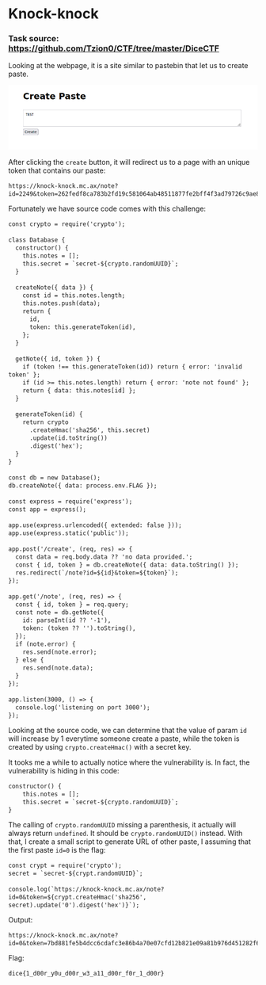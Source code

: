 # Knock-knock
### Task source: https://github.com/Tzion0/CTF/tree/master/DiceCTF

Looking at the webpage, it is a site similar to pastebin that let us to create paste.

![IMG](_resources/img.png)

After clicking the `create` button, it will redirect us to a page with an unique token that contains our paste:

```
https://knock-knock.mc.ax/note?id=2249&token=262fedf8ca783b2fd19c581064ab48511877fe2bff4f3ad79726c9ae8277cfd5
```

Fortunately we have source code comes with this challenge:

```
const crypto = require('crypto');

class Database {
  constructor() {
    this.notes = [];
    this.secret = `secret-${crypto.randomUUID}`;
  }

  createNote({ data }) {
    const id = this.notes.length;
    this.notes.push(data);
    return {
      id,
      token: this.generateToken(id),
    };
  }

  getNote({ id, token }) {
    if (token !== this.generateToken(id)) return { error: 'invalid token' };
    if (id >= this.notes.length) return { error: 'note not found' };
    return { data: this.notes[id] };
  }

  generateToken(id) {
    return crypto
      .createHmac('sha256', this.secret)
      .update(id.toString())
      .digest('hex');
  }
}

const db = new Database();
db.createNote({ data: process.env.FLAG });

const express = require('express');
const app = express();

app.use(express.urlencoded({ extended: false }));
app.use(express.static('public'));

app.post('/create', (req, res) => {
  const data = req.body.data ?? 'no data provided.';
  const { id, token } = db.createNote({ data: data.toString() });
  res.redirect(`/note?id=${id}&token=${token}`);
});

app.get('/note', (req, res) => {
  const { id, token } = req.query;
  const note = db.getNote({
    id: parseInt(id ?? '-1'),
    token: (token ?? '').toString(),
  });
  if (note.error) {
    res.send(note.error);
  } else {
    res.send(note.data);
  }
});

app.listen(3000, () => {
  console.log('listening on port 3000');
});

```

Looking at the source code, we can determine that the value of param `id` will increase by 1 everytime someone create a paste, while the token is created by using `crypto.createHmac()` with a secret key.

It tooks me a while to actually notice where the vulnerability is. In fact, the vulnerability is hiding in this code:

```
constructor() {
    this.notes = [];
    this.secret = `secret-${crypto.randomUUID}`;
}
```

The calling of `crypto.randomUUID` missing a parenthesis, it actually will always return `undefined`. It should be `crypto.randomUUID()` instead. With that, I create a small script to generate URL of other paste, I assuming that the first paste `id=0` is the flag:

```
const crypt = require('crypto');
secret = `secret-${crypt.randomUUID}`;

console.log(`https://knock-knock.mc.ax/note?id=0&token=${crypt.createHmac('sha256', secret).update('0').digest('hex')}`);
```

Output:
```
https://knock-knock.mc.ax/note?id=0&token=7bd881fe5b4dcc6cdafc3e86b4a70e07cfd12b821e09a81b976d451282f6e264
```

Flag:
```
dice{1_d00r_y0u_d00r_w3_a11_d00r_f0r_1_d00r}
```
